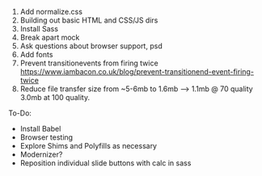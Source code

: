 1. Add normalize.css
2. Building out basic HTML and CSS/JS dirs
3. Install Sass
4. Break apart mock
5. Ask questions about browser support, psd
6. Add fonts
7. Prevent transitionevents from firing twice https://www.iambacon.co.uk/blog/prevent-transitionend-event-firing-twice
8. Reduce file transfer size from ~5-6mb to 1.6mb --> 1.1mb @ 70 quality 3.0mb at 100 quality.




To-Do:
* Install Babel
* Browser testing
* Explore Shims and Polyfills as necessary
* Modernizer?
* Reposition individual slide buttons with calc in sass